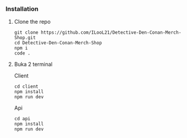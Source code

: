 ### Installation

1.  Clone the repo
    ```
    git clone https://github.com/ILooL21/Detective-Den-Conan-Merch-Shop.git
    cd Detective-Den-Conan-Merch-Shop
    npm i
    code .
    ```
2.  Buka 2 terminal

    Client

    ```
    cd client
    npm install
    npm run dev
    ```

    Api

    ```
    cd api
    npm install
    npm run dev
    ```
